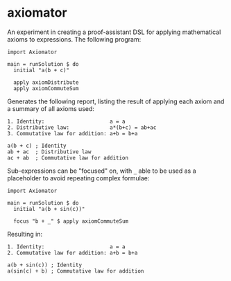 # axiomator

An experiment in creating a proof-assistant DSL for applying mathematical
axioms to expressions. The following program:

    import Axiomator

    main = runSolution $ do
      initial "a(b + c)"

      apply axiomDistribute
      apply axiomCommuteSum

Generates the following report, listing the result of applying each axiom and a
summary of all axioms used:

    1. Identity:                     a = a
    2. Distributive law:             a*(b+c) = ab+ac
    3. Commutative law for addition: a+b = b+a

    a(b + c) ; Identity
    ab + ac  ; Distributive law
    ac + ab  ; Commutative law for addition

Sub-expressions can be "focused" on, with `_` able to be used as a placeholder
to avoid repeating complex formulae:

    import Axiomator

    main = runSolution $ do
      initial "a(b + sin(c))"

      focus "b + _" $ apply axiomCommuteSum

Resulting in:

    1. Identity:                     a = a
    2. Commutative law for addition: a+b = b+a

    a(b + sin(c)) ; Identity
    a(sin(c) + b) ; Commutative law for addition
